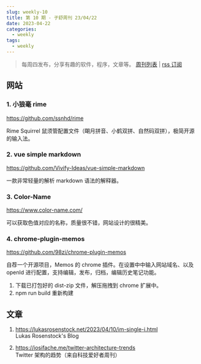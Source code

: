 ```yaml
---
slug: weekly-10
title: 第 10 期 - 子舒周刊 23/04/22
date: 2023-04-22
categories:
  - weekly
tags:
  - weekly
---
```


> 每周四发布，分享有趣的软件，程序，文章等。 [周刊列表](/categories/weekly/) | [rss 订阅](/subscribe/)

## 网站
### 1. 小狼毫 rime
https://github.com/ssnhd/rime

Rime Squirrel 鼠须管配置文件（朙月拼音、小鹤双拼、自然码双拼），极简开源的输入法。

### 2. vue simple markdown
https://github.com/Vivify-Ideas/vue-simple-markdown

一款非常轻量的解析 markdown 语法的解释器。

### 3. Color-Name
https://www.color-name.com/

可以获取色值对应的名称，质量很不错，网站设计的很精美。

### 4. chrome-plugin-memos
https://github.com/98zi/chrome-plugin-memos

自荐一个开源项目，Memos 的 chrome 插件。在设置中中输入网站域名、以及 openId 进行配置，支持编辑，发布，归档，编辑历史笔记功能。

1. 下载已打包好的 dist-zip 文件，解压拖拽到 chrome 扩展中。
2. npm run build 重新构建

## 文章
1. https://lukasrosenstock.net/2023/04/10/im-single-i.html  
Lukas Rosenstock's Blog

2. https://iosifache.me/twitter-architecture-trends  
Twitter 架构的趋势（来自科技爱好者周刊）
